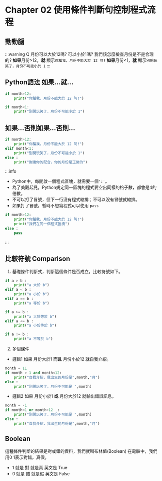 # Chapter 02 使用條件判斷句控制程式流程
<!-- TODO 加上比較符號 比較 == <= >=  -->
## 動動腦
:::warning
Q 月份可以大於12嗎? 可以小於1嗎? 我們該怎麼檢查月份是不是合理的?
    **如果**月份>12，**就** 顯示`你騙我，月份不能大於 12 阿!`
    **如果**月份<1，**就** 顯示`別開玩笑了，月份不可能小於 1`
:::
## Python語法 如果...就...
```python
if month>12:
    print("你騙我，月份不能大於 12 阿!")

if month<1:
    print("別開玩笑了，月份不可能小於 1")

```

## 如果...否則如果...否則...
```python
if month>12:
    print("你騙我，月份不能大於 12 阿!")
elif month<1:
    print("別開玩笑了，月份不可能小於 1")
else :
    print("謝謝你的配合，你的月份是正常的")
```
:::info
* Python中，每開啟一個程式區塊，就需要一個`':'`。
* 為了美觀起見，Python規定同一區塊的程式要空出同樣的格子數，都會是4的倍數。
* 不可以打了冒號，但下一行沒有程式縮排；不可以沒有冒號就縮排。
* 如果打了冒號，暫時不想寫程式可以使用 `pass` 
```python
if month>12:
    print("你騙我，月份不能大於 12 阿!")
    print("我們在同一個程式區塊")
else :
    pass
```
:::
<!-- TODO 流程圖 -->

## 比較符號 Comparison
1. 基礎條件判斷式，判斷這個條件是否成立，比較符號如下。
```python
if a > b :
    print("a 大於 b")
elif a < b :
    print("a 小於 b")
elif a == b :
    print("a 等於 b")

if a >= b :
    print("a 大於等於 b")
elif a <= b :
    print("a 小於等於 b")

if a != b :
    print("a 不等於 b")

```
2. 多個條件 
* 邏輯1 如果 月份大於1 **而且** 月份小於12 就自我介紹。
```py
month = 11
if month > 1 and month<12:
    print("自我介紹，我出生的月份是",month,"月")
else :
    print("別開玩笑了，月份不可能是 ",month)
```
* 邏輯2 如果 月份小於1 **或** 月份大於12 就輸出錯誤訊息。
```py
month = -1
if month<1 or month>12  :
    print("別開玩笑了，月份不可能是 ",month)
else :
    print("自我介紹，我出生的月份是",month,"月")
```

## Boolean
這種條件判斷的結果是對或錯的資料，我們就叫布林值(Boolean)
在電腦中，我們用0 1表示對錯，真假。

* 1 就是 對 就是真 英文是 True
* 0 就是 錯 就是假 英文是 False
